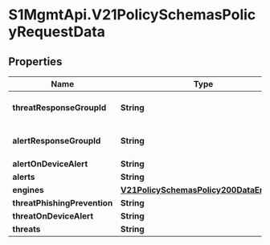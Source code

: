 # S1MgmtApi.V21PolicySchemasPolicyRequestData

## Properties
Name | Type | Description | Notes
------------ | ------------- | ------------- | -------------
**threatResponseGroupId** | **String** | Threatresponsegroupid | [optional] [default to 'null']
**alertResponseGroupId** | **String** | Alertresponsegroupid | [optional] [default to 'null']
**alertOnDeviceAlert** | **String** | Alertondevicealert | 
**alerts** | **String** | Alerts | 
**engines** | [**V21PolicySchemasPolicy200DataEngines**](V21PolicySchemasPolicy200DataEngines.md) |  | 
**threatPhishingPrevention** | **String** | Threatphishingprevention | 
**threatOnDeviceAlert** | **String** | Threatondevicealert | 
**threats** | **String** | Threats | 


